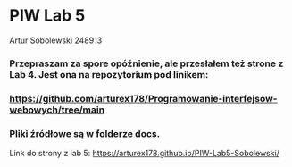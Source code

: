 # PIW Lab 5

Artur Sobolewski 248913

### Przepraszam za spore opóźnienie, ale przesłałem też strone z Lab 4. Jest ona na repozytorium pod linikem: 
### https://github.com/arturex178/Programowanie-interfejsow-webowych/tree/main 
### Pliki źródłowe są w folderze docs.

Link do strony z lab 5: https://arturex178.github.io/PIW-Lab5-Sobolewski/
